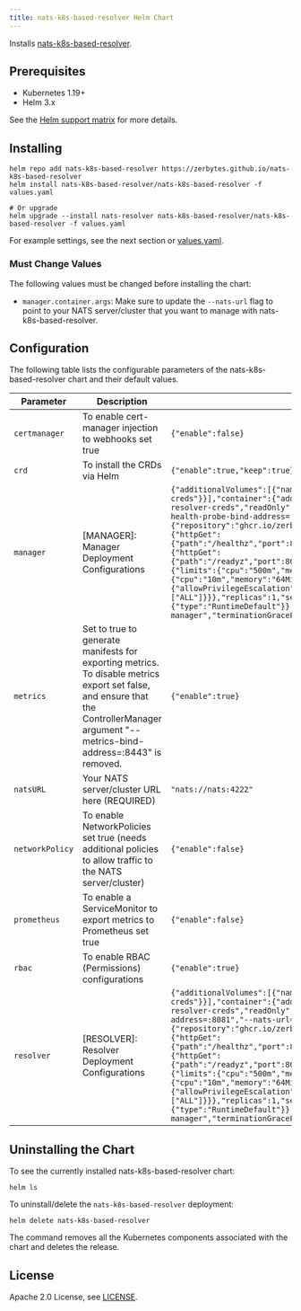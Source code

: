 ```yaml
---
title: nats-k8s-based-resolver Helm Chart
---
```

<!---
Document is generated by `make helm-docs`. DO NOT EDIT.
Edit the corresponding *.gotmpl.md file instead
-->

Installs [nats-k8s-based-resolver](https://github.com/zerbytes/nats-k8s-based-resolver).

## Prerequisites

* Kubernetes 1.19+
* Helm 3.x

See the [Helm support matrix](https://helm.sh/docs/topics/version_skew/) for more details.

## Installing

```console
helm repo add nats-k8s-based-resolver https://zerbytes.github.io/nats-k8s-based-resolver
helm install nats-k8s-based-resolver/nats-k8s-based-resolver -f values.yaml

# Or upgrade
helm upgrade --install nats-resolver nats-k8s-based-resolver/nats-k8s-based-resolver -f values.yaml
```

For example settings, see the next section or [values.yaml](/dist/chart/values.yaml).

### Must Change Values

The following values must be changed before installing the chart:

- `manager.container.args`: Make sure to update the `--nats-url` flag to point to your NATS server/cluster that you want to manage with nats-k8s-based-resolver.

## Configuration

The following table lists the configurable parameters of the nats-k8s-based-resolver chart and their default values.

| Parameter | Description | Default |
|-----------|-------------|---------|
| `certmanager` | To enable cert-manager injection to webhooks set true | `{"enable":false}` |
| `crd` | To install the CRDs via Helm | `{"enable":true,"keep":true}` |
| `manager` | [MANAGER]: Manager Deployment Configurations | `{"additionalVolumes":[{"name":"sys-resolver-creds","secret":{"secretName":"nats-sys-resolver-creds"}}],"container":{"additionalVolumeMounts":[{"mountPath":"/creds/sys-creds","name":"sys-resolver-creds","readOnly":true}],"args":["--leader-elect","--metrics-bind-address=:8443","--health-probe-bind-address=:8081","--nats-url={{ .Values.natsURL }}"],"image":{"repository":"ghcr.io/zerbytes/nats-k8s-based-resolver","tag":"main"},"livenessProbe":{"httpGet":{"path":"/healthz","port":8081},"initialDelaySeconds":15,"periodSeconds":20},"readinessProbe":{"httpGet":{"path":"/readyz","port":8081},"initialDelaySeconds":5,"periodSeconds":10},"resources":{"limits":{"cpu":"500m","memory":"128Mi"},"requests":{"cpu":"10m","memory":"64Mi"}},"securityContext":{"allowPrivilegeEscalation":false,"capabilities":{"drop":["ALL"]}}},"replicas":1,"securityContext":{"runAsNonRoot":true,"seccompProfile":{"type":"RuntimeDefault"}},"serviceAccountName":"nats-k8s-based-resolver-controller-manager","terminationGracePeriodSeconds":10}` |
| `metrics` | Set to true to generate manifests for exporting metrics. To disable metrics export set false, and ensure that the ControllerManager argument "--metrics-bind-address=:8443" is removed. | `{"enable":true}` |
| `natsURL` | Your NATS server/cluster URL here (REQUIRED) | `"nats://nats:4222"` |
| `networkPolicy` | To enable NetworkPolicies set true (needs additional policies to allow traffic to the NATS server/cluster) | `{"enable":false}` |
| `prometheus` | To enable a ServiceMonitor to export metrics to Prometheus set true | `{"enable":false}` |
| `rbac` | To enable RBAC (Permissions) configurations | `{"enable":true}` |
| `resolver` | [RESOLVER]: Resolver Deployment Configurations | `{"additionalVolumes":[{"name":"sys-resolver-creds","secret":{"secretName":"nats-sys-resolver-creds"}}],"container":{"additionalVolumeMounts":[{"mountPath":"/creds/sys-creds","name":"sys-resolver-creds","readOnly":true}],"args":["--metrics-bind-address=:8443","--health-probe-bind-address=:8081","--nats-url={{ .Values.natsURL }}"],"image":{"repository":"ghcr.io/zerbytes/nats-k8s-based-resolver","tag":"main"},"livenessProbe":{"httpGet":{"path":"/healthz","port":8081},"initialDelaySeconds":15,"periodSeconds":20},"readinessProbe":{"httpGet":{"path":"/readyz","port":8081},"initialDelaySeconds":5,"periodSeconds":10},"resources":{"limits":{"cpu":"500m","memory":"128Mi"},"requests":{"cpu":"10m","memory":"64Mi"}},"securityContext":{"allowPrivilegeEscalation":false,"capabilities":{"drop":["ALL"]}}},"replicas":1,"securityContext":{"runAsNonRoot":true,"seccompProfile":{"type":"RuntimeDefault"}},"serviceAccountName":"nats-k8s-based-resolver-controller-manager","terminationGracePeriodSeconds":10}` |

## Uninstalling the Chart

To see the currently installed nats-k8s-based-resolver chart:

```console
helm ls
```

To uninstall/delete the `nats-k8s-based-resolver` deployment:

```console
helm delete nats-k8s-based-resolver
```

The command removes all the Kubernetes components associated with the chart and deletes the release.

## License

Apache 2.0 License, see [LICENSE](/LICENSE).
